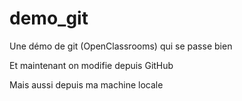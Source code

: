 # demo_git
Une démo de git (OpenClassrooms) qui se passe bien

Et maintenant on modifie depuis GitHub

Mais aussi depuis ma machine locale
